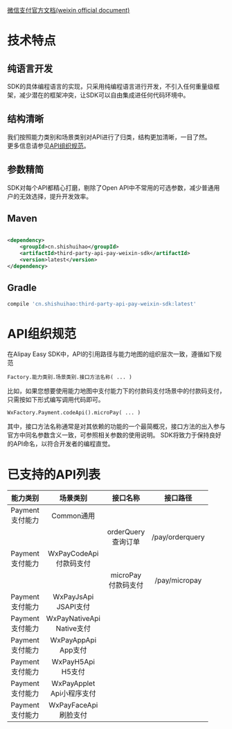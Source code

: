 [微信支付官方文档(weixin official document)](https://pay.weixin.qq.com/wiki/doc/api/index.html)

# 技术特点
## 纯语言开发
SDK的具体编程语言的实现，只采用纯编程语言进行开发，不引入任何重量级框架，减少潜在的框架冲突，让SDK可以自由集成进任何代码环境中。
## 结构清晰
我们按照能力类别和场景类别对API进行了归类，结构更加清晰，一目了然。<br>
更多信息请参见<a href="#API组织规范">API组织规范</a>。
## 参数精简
SDK对每个API都精心打磨，剔除了Open API中不常用的可选参数，减少普通用户的无效选择，提升开发效率。

## Maven

```xml

<dependency>
    <groupId>cn.shishuihao</groupId>
    <artifactId>third-party-api-pay-weixin-sdk</artifactId>
    <version>latest</version>
</dependency>
```

## Gradle

``` groovy
compile 'cn.shishuihao:third-party-api-pay-weixin-sdk:latest'
```

# API组织规范

在Alipay Easy SDK中，API的引用路径与能力地图的组织层次一致，遵循如下规范
```
Factory.能力类别.场景类别.接口方法名称( ... )
```
比如，如果您想要使用能力地图中支付能力下的付款码支付场景中的付款码支付，只需按如下形式编写调用代码即可。
```
WxFactory.Payment.codeApi().microPay( ... )
```
其中，接口方法名称通常是对其依赖的功能的一个最简概况，接口方法的出入参与官方中同名参数含义一致，可参照相关参数的使用说明。
SDK将致力于保持良好的API命名，以符合开发者的编程直觉。

#  已支持的API列表

| 能力类别  | 场景类别  | 接口名称  | 接口路径 |
| :------: | :------: | :------: |:------: | 
| Payment</br>支付能力  | Common通用| | |
|          |                                         | orderQuery</br>查询订单 | /pay/orderquery |
| Payment</br>支付能力  | WxPayCodeApi</br>付款码支付   | | |
|          |                                         | microPay</br>付款码支付 | /pay/micropay |
| Payment</br>支付能力  | WxPayJsApi</br>JSAPI支付     | | |
| Payment</br>支付能力  | WxPayNativeApi</br>Native支付| | |
| Payment</br>支付能力  | WxPayAppApi</br>App支付      | | |
| Payment</br>支付能力  | WxPayH5Api</br>H5支付        | | |
| Payment</br>支付能力  | WxPayApplet</br>Api小程序支付| | |
| Payment</br>支付能力  | WxPayFaceApi</br>刷脸支付    | | |